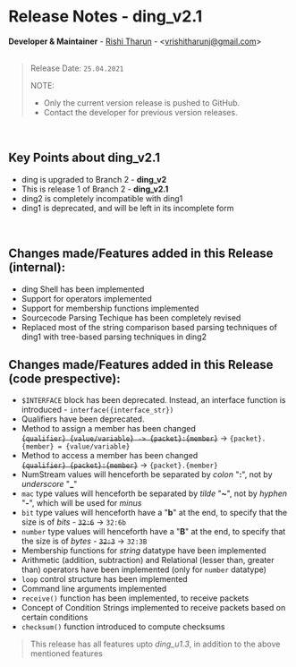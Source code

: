 #	Release Notes - ding_v2.1

**Developer & Maintainer** - [Rishi Tharun](https://linkedin.com/in/rishitharun03) - <<vrishitharunj@gmail.com>><br>
<br>

> Release Date: `25.04.2021`
> 
> NOTE:
> * Only the current version release is pushed to GitHub.
> * Contact the developer for previous version releases.

<br>

Key Points about ding_v2.1
--------------------------
* ding is upgraded to Branch 2 - **ding_v2**
* This is release 1 of Branch 2 - **ding_v2.1**
* ding2 is completely incompatible with ding1
* ding1 is deprecated, and will be left in its incomplete form

<br>

Changes made/Features added in this Release (internal):
-------------------------------------------------------
* ding Shell has been implemented
* Support for operators implemented
* Support for membership functions implemented
* Sourcecode Parsing Techique has been completely revised
* Replaced most of the string comparison based parsing techniques of ding1 with tree-based parsing techniques in ding2


Changes made/Features added in this Release (code prespective):
---------------------------------------------------------------
* `$INTERFACE` block has been deprecated. Instead, an interface function is introduced - `interface({interface_str})`
* Qualifiers have been deprecated.
* Method to assign a member has been changed <br>  ~~`{qualifier} {value/variable} -> {packet}:{member}`~~ &rightarrow; `{packet}.{member} = {value/variable}`
* Method to access a member has been changed <br> ~~`{qualifier} {packet}:{member}`~~ &rightarrow; `{packet}.{member}`
* NumStream values will henceforth be separated by _colon_ "**:**", not by _underscore_ "**_**"
* `mac` type values will henceforth be separated by _tilde_ "**~**", not by _hyphen_ "**-**", which will be used for _minus_
* `bit` type values will henceforth have a "**b**" at the end, to specify that the size is of _bits_ - ~~`32:6`~~ &rightarrow; `32:6b`
* `number` type values will henceforth have a "**B**" at the end, to specify that the size is of _bytes_ - ~~`32:3`~~ &rightarrow; `32:3B`
* Membership functions for *string* datatype have been implemented
* Arithmetic (addition, subtraction) and Relational (lesser than, greater than) operators have been implemented (only for `number` datatype)
* `loop` control structure has been implemented
* Command line arguments implemented
* `receive()` function has been implemented, to receive packets
* Concept of Condition Strings implemented to receive packets based on certain conditions
* `checksum()` function introduced to compute checksums

> This release has all features upto *ding_u1.3*, in addition to the above mentioned features

